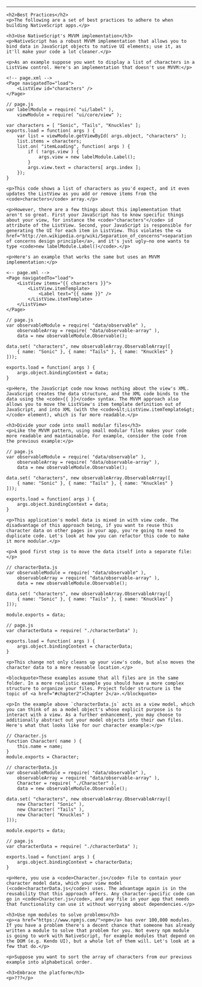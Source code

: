<div class="chapter">
	<hr>

	<h2>Best Practices</h2>
	<p>The following are a set of best practices to adhere to when building NativeScript apps.</p>

	<h3>Use NativeScript's MVVM implementation</h3>
	<p>NativeScript has a robust MVVM implementation that allows you to bind data in JavaScript objects to native UI elements; use it, as it'll make your code a lot cleaner.</p>

	<p>As an example suppose you want to display a list of characters in a ListView control. Here's an implementation that doesn't use MVVM:</p>

<pre class="line-numbers"><code class="language-markup">&lt;!-- page.xml --&gt;
&lt;Page navigatedTo="load"&gt;
    &lt;ListView id="characters" /&gt;
&lt;/Page&gt;</code></pre>

<pre class="line-numbers"><code class="language-javascript">// page.js
var labelModule = require( "ui/label" ),
    viewModule = require( "ui/core/view" );

var characters = [ "Sonic", "Tails", "Knuckles" ];
exports.load = function( args ) {
    var list = viewModule.getViewById( args.object, "characters" );
    list.items = characters;
    list.on( "itemLoading", function( args ) {
        if ( !args.view ) {
            args.view = new labelModule.Label();
        }
        args.view.text = characters[ args.index ];
    });
}</code></pre>

	<p>This code shows a list of characters as you'd expect, and it even updates the ListView as you add or remove items from the <code>characters</code> array.</p>

	<p>However, there are a few things about this implementation that aren't so great. First your JavaScript has to know specific things about your view, for instance the <code>"characters"</code> id attribute of the ListView. Second, your JavaScript is responsible for generating the UI for each item in ListView. This violates the <a href="http://en.wikipedia.org/wiki/Separation_of_concerns">separation of concerns design principle</a>, and it's just ugly—no one wants to type <code>new labelModule.Label()</code>.</p>

	<p>Here's an example that works the same but uses an MVVM implementation:</p>

<pre class="line-numbers"><code class="language-markup">&lt;-- page.xml --&gt;
&lt;Page navigatedTo="load"&gt;
    &lt;ListView items="{{ characters }}"&gt;
        &lt;ListView.itemTemplate&gt;
            &lt;Label text="{{ name }}" /&gt;
        &lt;/ListView.itemTemplate&gt;
    &lt;/ListView&gt;
&lt;/Page&gt;</code></pre>

<pre class="line-numbers"><code class="language-javascript">// page.js
var observableModule = require( "data/observable" ),
    observableArray = require( "data/observable-array" ),
    data = new observableModule.Observable();

data.set( "characters", new observableArray.ObservableArray([
    { name: "Sonic" }, { name: "Tails" }, { name: "Knuckles" }
]));

exports.load = function( args ) {
    args.object.bindingContext = data;
}</code></pre>

	<p>Here, the JavaScript code now knows nothing about the view's XML. JavaScript creates the data structure, and the XML code binds to the data using the <code>{{ }}</code> syntax. The MVVM approach also allows you to move the ListView's item template definition out of JavaScript, and into XML (with the <code>&lt;ListView.itemTemplate&gt;</code> element), which is far more readable.</p>

	<h3>Divide your code into small modular files</h3>
	<p>Like the MVVM pattern, using small modular files makes your code more readable and maintainable. For example, consider the code from the previous example:</p>

<pre class="line-numbers"><code class="language-javascript">// page.js
var observableModule = require( "data/observable" ),
    observableArray = require( "data/observable-array" ),
    data = new observableModule.Observable();

data.set( "characters", new observableArray.ObservableArray([
    { name: "Sonic" }, { name: "Tails" }, { name: "Knuckles" }
]));

exports.load = function( args ) {
    args.object.bindingContext = data;
}</code></pre>

	<p>This application's model data is mixed in with view code. The disadvantage of this approach being, if you want to reuse this character data on other pages in your app, you're going to need to duplicate code. Let's look at how you can refactor this code to make it more modular.</p>

	<p>A good first step is to move the data itself into a separate file:</p>

<pre class="line-numbers"><code class="language-javascript">// characterData.js
var observableModule = require( "data/observable" ),
    observableArray = require( "data/observable-array" ),
    data = new observableModule.Observable();

data.set( "characters", new observableArray.ObservableArray([
    { name: "Sonic" }, { name: "Tails" }, { name: "Knuckles" }
]));

module.exports = data;</code></pre>

<pre class="line-numbers"><code class="language-javascript">// page.js
var characterData = require( "./characterData" );

exports.load = function( args ) {
    args.object.bindingContext = characterData;
}</code></pre>

	<p>This change not only cleans up your view's code, but also moves the character data to a more reusable location.</p>

	<blockquote>These examples assume that all files are in the same folder. In a more realistic example you should have a more complex structure to organize your files. Project folder structure is the topic of <a href="#chapter2">Chapter 2</a>.</blockquote>

	<p>In the example above `characterData.js` acts as a view model, which you can think of as a model object's whose explicit purpose is to interact with a view. As a further enhancement, you may choose to additionally abstract out your model objects into their own files. Here's what that looks like for our character example:</p>

<pre class="line-numbers"><code class="language-javascript">// Character.js
function Character( name ) {
    this.name = name;
}
module.exports = Character;</code></pre>

<pre class="line-numbers"><code class="language-javascript">// characterData.js
var observableModule = require( "data/observable" ),
    observableArray = require( "data/observable-array" ),
    Character = require( "./Character" ),
    data = new observableModule.Observable();

data.set( "characters", new observableArray.ObservableArray([
    new Character( "Sonic" ),
    new Character( "Tails" ),
    new Character( "Knuckles" )
]));

module.exports = data;</code></pre>

<pre class="line-numbers"><code class="language-javascript">// page.js
var characterData = require( "./characterData" );

exports.load = function( args ) {
    args.object.bindingContext = characterData;
}</code></pre>

	<p>Here, you use a <code>Character.js</code> file to contain your character model data, which your view model (<code>characterData.js</code>) uses. The advantage again is in the reusability that this approach offers. Any character-specific code can go in <code>Character.js</code>, and any file in your app that needs that functionality can use it without worrying about dependencies.</p>

	<h3>Use npm modules to solve problems</h3>
	<p><a href="https://www.npmjs.com/">npm</a> has over 100,000 modules. If you have a problem there's a decent chance that someone has already written a module to solve that problem for you. Not every npm module is going to work with NativeScript, for example modules that depend on the DOM (e.g. Kendo UI), but a whole lot of them will. Let's look at a few that do.</p>

	<p>Suppose you want to sort the array of characters from our previous example into alphabetical order.

	<h3>Embrace the platform</h3>
	<p>???</p>
</div>
